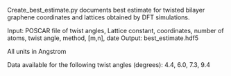 Create_best_estimate.py documents best estimate for twisted bilayer graphene coordinates and lattices obtained by DFT simulations.


Input: POSCAR file of twist angles, Lattice constant, coordinates, number of atoms, twist angle, method, [m,n], date
Output: best_estimate.hdf5

All units in Angstrom

Data available for the following twist angles (degrees):
4.4, 6.0, 7.3, 9.4 
